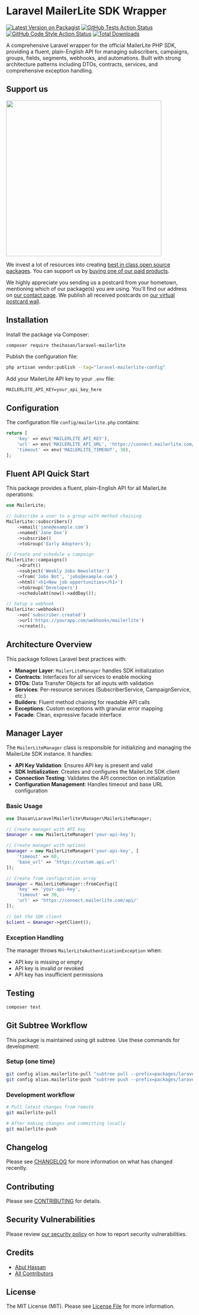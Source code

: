 # Laravel MailerLite SDK Wrapper

[![Latest Version on Packagist](https://img.shields.io/packagist/v/theihasan/laravel-mailerlite.svg?style=flat-square)](https://packagist.org/packages/theihasan/laravel-mailerlite)
[![GitHub Tests Action Status](https://img.shields.io/github/actions/workflow/status/theihasan/laravel-mailerlite/run-tests.yml?branch=main&label=tests&style=flat-square)](https://github.com/theihasan/laravel-mailerlite/actions?query=workflow%3Arun-tests+branch%3Amain)
[![GitHub Code Style Action Status](https://img.shields.io/github/actions/workflow/status/theihasan/laravel-mailerlite/fix-php-code-style-issues.yml?branch=main&label=code%20style&style=flat-square)](https://github.com/theihasan/laravel-mailerlite/actions?query=workflow%3A"Fix+PHP+code+style+issues"+branch%3Amain)
[![Total Downloads](https://img.shields.io/packagist/dt/theihasan/laravel-mailerlite.svg?style=flat-square)](https://packagist.org/packages/theihasan/laravel-mailerlite)

A comprehensive Laravel wrapper for the official MailerLite PHP SDK, providing a fluent, plain-English API for managing subscribers, campaigns, groups, fields, segments, webhooks, and automations. Built with strong architecture patterns including DTOs, contracts, services, and comprehensive exception handling.

## Support us

[<img src="https://github-ads.s3.eu-central-1.amazonaws.com/laravel-mailerlite.jpg?t=1" width="419px" />](https://spatie.be/github-ad-click/laravel-mailerlite)

We invest a lot of resources into creating [best in class open source packages](https://spatie.be/open-source). You can support us by [buying one of our paid products](https://spatie.be/open-source/support-us).

We highly appreciate you sending us a postcard from your hometown, mentioning which of our package(s) you are using. You'll find our address on [our contact page](https://spatie.be/about-us). We publish all received postcards on [our virtual postcard wall](https://spatie.be/open-source/postcards).

## Installation

Install the package via Composer:

```bash
composer require theihasan/laravel-mailerlite
```

Publish the configuration file:

```bash
php artisan vendor:publish --tag="laravel-mailerlite-config"
```

Add your MailerLite API key to your `.env` file:

```env
MAILERLITE_API_KEY=your_api_key_here
```

## Configuration

The configuration file `config/mailerlite.php` contains:

```php
return [
    'key' => env('MAILERLITE_API_KEY'),
    'url' => env('MAILERLITE_API_URL', 'https://connect.mailerlite.com/api/'),
    'timeout' => env('MAILERLITE_TIMEOUT', 30),
];
```

## Fluent API Quick Start

This package provides a fluent, plain-English API for all MailerLite operations:

```php
use MailerLite;

// Subscribe a user to a group with method chaining
MailerLite::subscribers()
    ->email('jane@example.com')
    ->named('Jane Doe')
    ->subscribe()
    ->toGroup('Early Adopters');

// Create and schedule a campaign
MailerLite::campaigns()
    ->draft()
    ->subject('Weekly Jobs Newsletter')
    ->from('Jobs Bot', 'jobs@example.com')
    ->html('<h1>New job opportunities</h1>')
    ->toGroup('Developers')
    ->scheduleAt(now()->addDay());

// Setup a webhook
MailerLite::webhooks()
    ->on('subscriber.created')
    ->url('https://yourapp.com/webhooks/mailerlite')
    ->create();
```

## Architecture Overview

This package follows Laravel best practices with:

- **Manager Layer**: `MailerLiteManager` handles SDK initialization
- **Contracts**: Interfaces for all services to enable mocking
- **DTOs**: Data Transfer Objects for all inputs with validation
- **Services**: Per-resource services (SubscriberService, CampaignService, etc.)
- **Builders**: Fluent method chaining for readable API calls
- **Exceptions**: Custom exceptions with granular error mapping
- **Facade**: Clean, expressive facade interface

## Manager Layer

The `MailerLiteManager` class is responsible for initializing and managing the MailerLite SDK instance. It handles:

- **API Key Validation**: Ensures API key is present and valid
- **SDK Initialization**: Creates and configures the MailerLite SDK client
- **Connection Testing**: Validates the API connection on initialization
- **Configuration Management**: Handles timeout and base URL configuration

### Basic Usage

```php
use Ihasan\LaravelMailerlite\Manager\MailerLiteManager;

// Create manager with API key
$manager = new MailerLiteManager('your-api-key');

// Create manager with options
$manager = new MailerLiteManager('your-api-key', [
    'timeout' => 60,
    'base_url' => 'https://custom.api.url'
]);

// Create from configuration array
$manager = MailerLiteManager::fromConfig([
    'key' => 'your-api-key',
    'timeout' => 30,
    'url' => 'https://connect.mailerlite.com/api/'
]);

// Get the SDK client
$client = $manager->getClient();
```

### Exception Handling

The manager throws `MailerLiteAuthenticationException` when:

- API key is missing or empty
- API key is invalid or revoked
- API key has insufficient permissions

## Testing

```bash
composer test
```

## Git Subtree Workflow

This package is maintained using git subtree. Use these commands for development:

### Setup (one time)
```bash
git config alias.mailerlite-pull "subtree pull --prefix=packages/laravel-mailerlite https://github.com/theihasan/laravel-mailerlite.git main --squash"
git config alias.mailerlite-push "subtree push --prefix=packages/laravel-mailerlite https://github.com/theihasan/laravel-mailerlite.git main"
```

### Development workflow
```bash
# Pull latest changes from remote
git mailerlite-pull

# After making changes and committing locally
git mailerlite-push
```

## Changelog

Please see [CHANGELOG](CHANGELOG.md) for more information on what has changed recently.

## Contributing

Please see [CONTRIBUTING](CONTRIBUTING.md) for details.

## Security Vulnerabilities

Please review [our security policy](../../security/policy) on how to report security vulnerabilities.

## Credits

- [Abul Hassan](https://github.com/theihasan)
- [All Contributors](../../contributors)

## License

The MIT License (MIT). Please see [License File](LICENSE.md) for more information.
